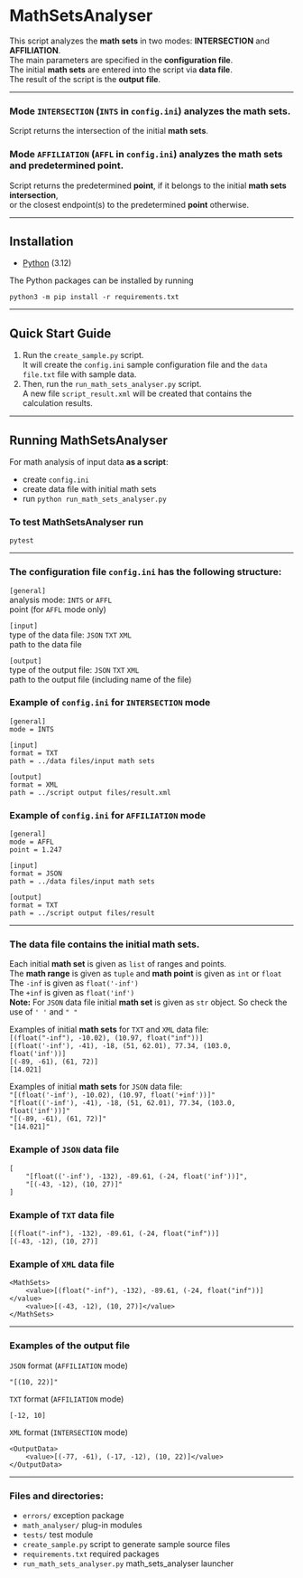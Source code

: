﻿# MathSetsAnalyser

This script analyzes the **math sets** in two modes: **INTERSECTION** and **AFFILIATION**.  
The main parameters are specified in the **configuration file**.  
The initial **math sets** are entered into the script via **data file**.  
The result of the script is the **output file**.
***


### Mode `INTERSECTION` (`INTS` in `config.ini`) analyzes the math sets.
Script returns the intersection of the initial **math sets**.

### Mode `AFFILIATION` (`AFFL` in `config.ini`) analyzes the math sets and predetermined point.
Script returns the predetermined **point**, if it belongs to the initial **math sets intersection**,  
or the closest endpoint(s) to the predetermined **point** otherwise.
***


## Installation
* [Python](https://www.python.org/downloads/) (3.12)  
 
The Python packages can be installed by running  
```commandline
python3 -m pip install -r requirements.txt
```
***


## Quick Start Guide
1. Run the `create_sample.py` script.  
    It will create the `config.ini` sample configuration file and the `data file.txt` file with sample data.
2. Then, run the `run_math_sets_analyser.py` script.  
    A new file `script_result.xml` will be created that contains the calculation results.
***


## Running MathSetsAnalyser
For math analysis of input data **as a script**:
* create `config.ini`   
* create data file with initial math sets  
* run `python run_math_sets_analyser.py`  


### To test MathSetsAnalyser run
```commandline
pytest
```
***


### The configuration file `config.ini` has the following structure:
`[general]`  
analysis mode: `INTS` or `AFFL`  
point (for `AFFL` mode only)  

`[input]`  
type of the data file: `JSON` `TXT` `XML`  
path to the data file

`[output]`  
type of the output file: `JSON` `TXT` `XML`  
path to the output file (including name of the file)

### Example of `config.ini` for `INTERSECTION` mode
```
[general]
mode = INTS

[input]
format = TXT
path = ../data files/input math sets

[output]
format = XML
path = ../script output files/result.xml
```

### Example of `config.ini` for `AFFILIATION` mode
```
[general]
mode = AFFL
point = 1.247

[input]
format = JSON
path = ../data files/input math sets

[output]
format = TXT
path = ../script output files/result
```
***

### The data file contains the initial math sets.

Each initial **math set** is given as `list` of ranges and points.  
The **math range** is given as `tuple` and **math point** is given as `int` or `float`  
The `-inf` is given as `float('-inf')`  
The `+inf` is given as `float('inf')`  
**Note:** For `JSON` data file initial **math set** is given as `str` object. So check the use of `' '` and `" "`

Examples of initial **math sets** for `TXT` and `XML` data file:  
`[(float("-inf"), -10.02), (10.97, float("inf"))]`  
`[(float('-inf'), -41), -18, (51, 62.01), 77.34, (103.0,  float('inf'))]`  
`[(-89, -61), (61, 72)]`  
`[14.021]`

Examples of initial **math sets** for `JSON` data file:    
`"[(float('-inf'), -10.02), (10.97, float('+inf'))]"`  
`"[float(('-inf'), -41), -18, (51, 62.01), 77.34, (103.0,  float('inf'))]"`  
`"[(-89, -61), (61, 72)]"`  
`"[14.021]"`

### Example of `JSON` data file
```
[
	"[float(('-inf'), -132), -89.61, (-24, float('inf'))]",
	"[(-43, -12), (10, 27)]"
]
```

### Example of `TXT` data file
```
[(float("-inf"), -132), -89.61, (-24, float("inf"))]
[(-43, -12), (10, 27)]
```

### Example of `XML` data file
```
<MathSets>
    <value>[(float("-inf"), -132), -89.61, (-24, float("inf"))]</value>
    <value>[(-43, -12), (10, 27)]</value>
</MathSets>
```
***

### Examples of the output file
`JSON` format (`AFFILIATION` mode)
```
"[(10, 22)]"
```
`TXT` format (`AFFILIATION` mode)
```
[-12, 10]
```
`XML` format (`INTERSECTION` mode)
```
<OutputData>
    <value>[(-77, -61), (-17, -12), (10, 22)]</value>
</OutputData>
```
***

### Files and directories:
* `errors/` exception package
* `math_analyser/` plug-in modules
* `tests/` test module
* `create_sample.py` script to generate sample source files
* `requirements.txt` required packages 
* `run_math_sets_analyser.py` math_sets_analyser launcher